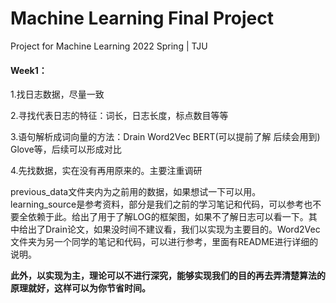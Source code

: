 # Machine Learning Final Project
 Project for Machine Learning 2022 Spring | TJU



#### Week1：

1.找日志数据，尽量一致

2.寻找代表日志的特征：词长，日志长度，标点数目等等

3.语句解析成词向量的方法：Drain Word2Vec BERT(可以提前了解 后续会用到) Glove等，后续可以形成对比

4.先找数据，实在没有再用原来的。主要注重调研


previous_data文件夹内为之前用的数据，如果想试一下可以用。learning_source是参考资料，部分是我们之前的学习笔记和代码，可以参考也不要全依赖于此。给出了用于了解LOG的框架图，如果不了解日志可以看一下。其中给出了Drain论文，如果没时间不建议看，我们以实现为主要目的。Word2Vec文件夹为另一个同学的笔记和代码，可以进行参考，里面有README进行详细的说明。

**此外，以实现为主，理论可以不进行深究，能够实现我们的目的再去弄清楚算法的原理就好，这样可以为你节省时间。**
